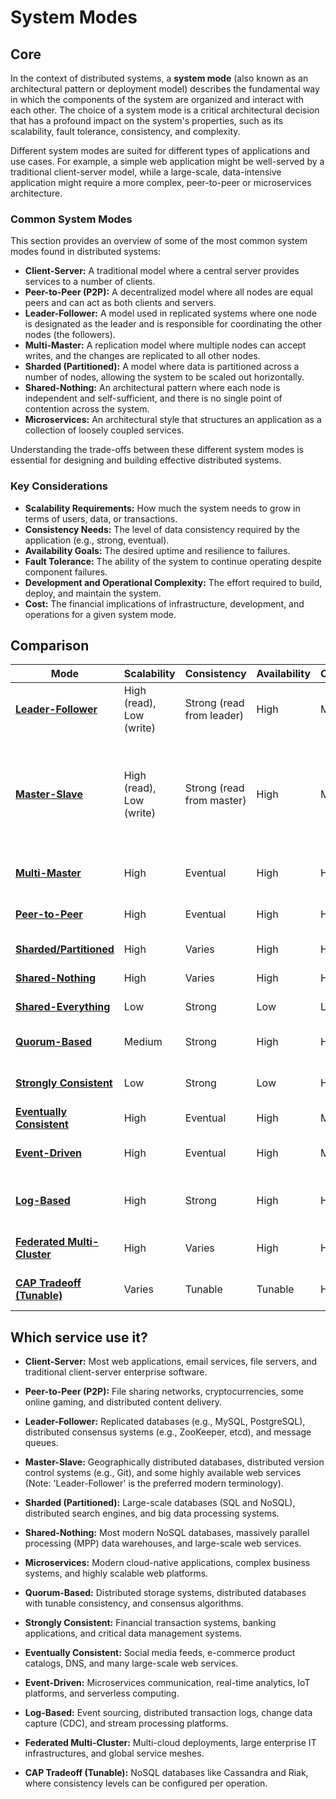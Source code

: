 # System Modes

## Core

In the context of distributed systems, a **system mode** (also known as an architectural pattern or deployment model) describes the fundamental way in which the components of the system are organized and interact with each other. The choice of a system mode is a critical architectural decision that has a profound impact on the system's properties, such as its scalability, fault tolerance, consistency, and complexity.

Different system modes are suited for different types of applications and use cases. For example, a simple web application might be well-served by a traditional client-server model, while a large-scale, data-intensive application might require a more complex, peer-to-peer or microservices architecture.

### Common System Modes

This section provides an overview of some of the most common system modes found in distributed systems:

-   **Client-Server:** A traditional model where a central server provides services to a number of clients.
-   **Peer-to-Peer (P2P):** A decentralized model where all nodes are equal peers and can act as both clients and servers.
-   **Leader-Follower:** A model used in replicated systems where one node is designated as the leader and is responsible for coordinating the other nodes (the followers).
-   **Multi-Master:** A replication model where multiple nodes can accept writes, and the changes are replicated to all other nodes.
-   **Sharded (Partitioned):** A model where data is partitioned across a number of nodes, allowing the system to be scaled out horizontally.
-   **Shared-Nothing:** An architectural pattern where each node is independent and self-sufficient, and there is no single point of contention across the system.
-   **Microservices:** An architectural style that structures an application as a collection of loosely coupled services.

Understanding the trade-offs between these different system modes is essential for designing and building effective distributed systems.

### Key Considerations

-   **Scalability Requirements:** How much the system needs to grow in terms of users, data, or transactions.
-   **Consistency Needs:** The level of data consistency required by the application (e.g., strong, eventual).
-   **Availability Goals:** The desired uptime and resilience to failures.
-   **Fault Tolerance:** The ability of the system to continue operating despite component failures.
-   **Development and Operational Complexity:** The effort required to build, deploy, and maintain the system.
-   **Cost:** The financial implications of infrastructure, development, and operations for a given system mode.


## Comparison

| Mode | Scalability | Consistency | Availability | Complexity | Use Case |
|---|---|---|---|---|---|
| **[Leader-Follower](./leader-follower)** | High (read), Low (write) | Strong (read from leader) | High | Medium | Databases, replicated systems |
| **[Master-Slave](./master-slave)** | High (read), Low (write) | Strong (read from master) | High | Medium | Databases, replicated systems (Note: 'Leader-Follower' is the preferred modern terminology) |
| **[Multi-Master](./multi-master)** | High | Eventual | High | High | Multi-datacenter deployments |
| **[Peer-to-Peer](./peer-to-peer)** | High | Eventual | High | High | File sharing, content delivery |
| **[Sharded/Partitioned](./sharded-partitioned)** | High | Varies | High | High | Large-scale databases |
| **[Shared-Nothing](./shared-nothing)** | High | Varies | High | High | Distributed databases |
| **[Shared-Everything](./shared-everything)** | Low | Strong | Low | Low | Traditional databases |
| **[Quorum-Based](./quorum-based)** | Medium | Strong | High | High | Distributed storage systems |
| **[Strongly Consistent](./strongly-consistent)** | Low | Strong | Low | High | Financial systems, critical data |
| **[Eventually Consistent](./eventually-consistent)** | High | Eventual | High | Medium | Social media, e-commerce |
| **[Event-Driven](./event-driven)** | High | Eventual | High | Medium | Microservices, real-time data processing |
| **[Log-Based](./log-based)** | High | Strong | High | High | Distributed databases, event sourcing |
| **[Federated Multi-Cluster](./federated-multi-cluster)** | High | Varies | High | High | Large-scale, multi-cloud deployments |
| **[CAP Tradeoff (Tunable)](./cap-tradeoff-tunable)** | Varies | Tunable | Tunable | High | Systems requiring flexibility |

## Which service use it?



-   **Client-Server:** Most web applications, email services, file servers, and traditional client-server enterprise software.

-   **Peer-to-Peer (P2P):** File sharing networks, cryptocurrencies, some online gaming, and distributed content delivery.

-   **Leader-Follower:** Replicated databases (e.g., MySQL, PostgreSQL), distributed consensus systems (e.g., ZooKeeper, etcd), and message queues.

-   **Master-Slave:** Geographically distributed databases, distributed version control systems (e.g., Git), and some highly available web services (Note: 'Leader-Follower' is the preferred modern terminology).

-   **Sharded (Partitioned):** Large-scale databases (SQL and NoSQL), distributed search engines, and big data processing systems.

-   **Shared-Nothing:** Most modern NoSQL databases, massively parallel processing (MPP) data warehouses, and large-scale web services.

-   **Microservices:** Modern cloud-native applications, complex business systems, and highly scalable web platforms.

-   **Quorum-Based:** Distributed storage systems, distributed databases with tunable consistency, and consensus algorithms.

-   **Strongly Consistent:** Financial transaction systems, banking applications, and critical data management systems.

-   **Eventually Consistent:** Social media feeds, e-commerce product catalogs, DNS, and many large-scale web services.

-   **Event-Driven:** Microservices communication, real-time analytics, IoT platforms, and serverless computing.

-   **Log-Based:** Event sourcing, distributed transaction logs, change data capture (CDC), and stream processing platforms.

-   **Federated Multi-Cluster:** Multi-cloud deployments, large enterprise IT infrastructures, and global service meshes.

-   **CAP Tradeoff (Tunable):** NoSQL databases like Cassandra and Riak, where consistency levels can be configured per operation.
